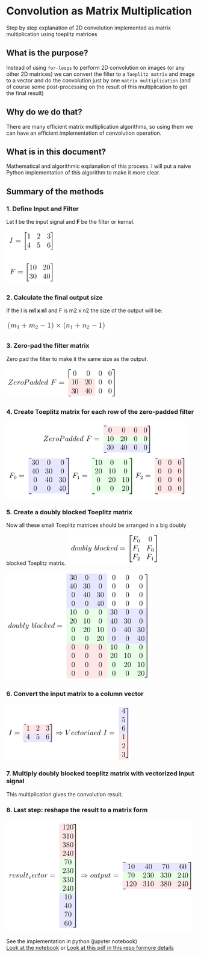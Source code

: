 # Convolution as Matrix Multiplication
Step by step explanation of 2D convolution implemented as matrix multiplication using toeplitz matrices


## What is the purpose?

Instead of using `for-loops` to perform 2D convolution on images (or any other 2D matrices) we can convert the filter to a `Toeplitz matrix` and image to a vector and do the convolution just by one `matrix multiplication` (and of course some post-processing on the result of this multiplication to get the final result)

## Why do we do that?
There are many efficient matrix multiplication algorithms, so using them we can have an efficient implementation of convolution operation.

## What is in this document?
Mathematical and algorithmic explanation of this process. I will put a naive Python implementation of this algorithm to make it more clear.<br>

## Summary of the methods
### 1. Define Input and Filter

Let **I** be the input signal and **F** be the filter or kernel.

![Input and Filter](./images/1.png)

### 2. Calculate the final output size

If the I is **m1 x n1** and F is m2 x n2 the size of the output will be:

![](./images/2.png)

### 3. Zero-pad the filter matrix
Zero pad the filter to make it the same size as the output.

![](./images/3.png)


### 4. Create Toeplitz matrix for each row of the zero-padded filter
![](./images/4.png)


### 5. Create a doubly blocked Toeplitz matrix
Now all these small Toeplitz matrices should be arranged in a big doubly blocked Toeplitz matrix.
![](./images/5.png)

![](./images/6.png)

### 6. Convert the input matrix to a column vector
![](./images/7.png)


### 7. Multiply doubly blocked toeplitz matrix with vectorized input signal
This multiplication gives the convolution result.

### 8. Last step: reshape the result to a matrix form
![](./images/8.png)

  
See the implementation in python (jupyter notebook) <br>
[Look at the notebook](https://github.com/alisaaalehi/convolution_as_multiplication/blob/master/Convolution_as_multiplication.ipynb)
 or [Look at this pdf in this repo formore details](https://github.com/alisaaalehi/convolution_as_multiplication/blob/master/ConvAsMulExplained.pdf)
